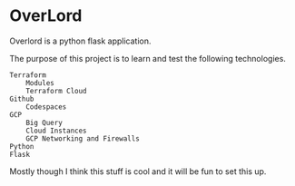# OverLord

Overlord is a python flask application.

The purpose of this project is to learn and test the following technologies.

    Terraform
        Modules
        Terraform Cloud
    Github
        Codespaces
    GCP
        Big Query
        Cloud Instances
        GCP Networking and Firewalls
    Python
    Flask

Mostly though I think this stuff is cool and it will be fun to set this up.